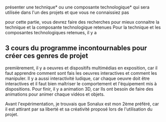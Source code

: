 
présenter une technique* ou une composante technologique* qui sera utilisée dans l'un des projets et que vous ne connaissiez pas

pour cette partie, vous devrez faire des recherches pour mieux connaitre la technique et la composante technologique retenues
Pour la technique et les composantes technologiques retenues, il y a 


## 3 cours du programme incontournables pour créer ces genres de projet
premièrement, il y a oeuvres et dispositifs multimédias en exposition, car il faut apprendre comment sont fais les oeuvres interactives et comment les manipuler. Il y a aussi interactivité ludique, car chaque oeuvre doit être interactives et il faut bien maîtriser le comportement et l'équipement mis à dispositions. Pour finir, il y a animation 3D, car Ils ont besoin de faire des animations pour animer chaque vidéos et objets.

Avant l'expérimentation, je trouvais que Sonalux est mon 2ème préféré, car il est attirant par sa liberté et sa créativité proposé lors de l'utilisation du projet.

